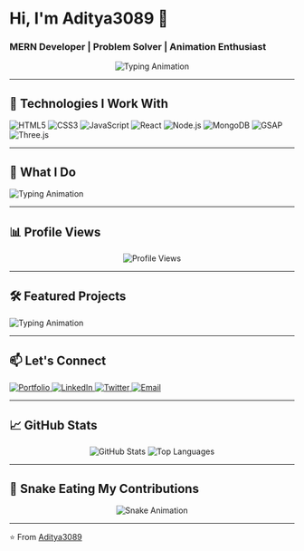 # Hi, I'm Aditya3089 👋

### MERN Developer | Problem Solver | Animation Enthusiast

<p align="center">
  <img src="https://readme-typing-svg.demolab.com?font=Fira+Code&pause=1000&color=00FF00&width=435&lines=Welcome+to+my+GitHub+profile!;Building+web+apps+with+passion;Turning+ideas+into+reality;Always+learning+something+new" alt="Typing Animation" />
</p>

---

## 🚀 Technologies I Work With

<p align="left">
  <img src="https://img.shields.io/badge/HTML5-E34F26?style=for-the-badge&logo=html5&logoColor=white" alt="HTML5" />
  <img src="https://img.shields.io/badge/CSS3-1572B6?style=for-the-badge&logo=css3&logoColor=white" alt="CSS3" />
  <img src="https://img.shields.io/badge/JavaScript-F7DF1E?style=for-the-badge&logo=javascript&logoColor=black" alt="JavaScript" />
  <img src="https://img.shields.io/badge/React-20232A?style=for-the-badge&logo=react&logoColor=61DAFB" alt="React" />
  <img src="https://img.shields.io/badge/Node.js-339933?style=for-the-badge&logo=nodedotjs&logoColor=white" alt="Node.js" />
  <img src="https://img.shields.io/badge/MongoDB-47A248?style=for-the-badge&logo=mongodb&logoColor=white" alt="MongoDB" />
  <img src="https://img.shields.io/badge/GSAP-88CE02?style=for-the-badge&logo=greensock&logoColor=white" alt="GSAP" />
  <img src="https://img.shields.io/badge/Three.js-000000?style=for-the-badge&logo=threedotjs&logoColor=white" alt="Three.js" />
</p>

---

## 🎯 What I Do

<p align="left">
  <img src="https://readme-typing-svg.demolab.com?font=Fira+Code&pause=1000&color=00FF00&width=435&lines=Develop+full-stack+web+apps;Solve+complex+problems;Create+smooth+animations;Always+experimenting+with+new+tech" alt="Typing Animation" />
</p>

---

## 📊 Profile Views

<p align="center">
  <img src="https://komarev.com/ghpvc/?username=aditya3089&color=blue&style=flat-square" alt="Profile Views" />
</p>

---

## 🛠️ Featured Projects

<p align="left">
  <img src="https://readme-typing-svg.demolab.com?font=Fira+Code&pause=1000&color=00FF00&width=435&lines=Project+1%3A+Full-stack+E-commerce+App;Project+2%3A+Interactive+Portfolio;Project+3%3A+Real-time+Chat+App" alt="Typing Animation" />
</p>

---

## 📫 Let's Connect

<p align="left">
  <a href="#">
    <img src="https://img.shields.io/badge/Portfolio-000000?style=for-the-badge&logo=About.me&logoColor=white" alt="Portfolio" />
  </a>
  <a href="#">
    <img src="https://www.linkedin.com/in/aditya-raj-8919bb263/&logo=linkedin&logoColor=white" alt="LinkedIn" />
  </a>
  <a href="#">
    <img src="https://img.shields.io/badge/Twitter-1DA1F2?style=for-the-badge&logo=twitter&logoColor=white" alt="Twitter" />
  </a>
  <a href="#">
    <img src="https://img.shields.io/badge/Gmail-D14836?style=for-the-badge&logo=gmail&logoColor=white" alt="Email" />
  </a>
</p>

---


## 📈 GitHub Stats

<p align="center">
  <img src="https://github-readme-stats.vercel.app/api?username=aditya3089&show_icons=true&theme=radical" alt="GitHub Stats" />
  <img src="https://github-readme-stats.vercel.app/api/top-langs/?username=aditya3089&layout=compact&theme=radical" alt="Top Languages" />
</p>

---

## 🐍 Snake Eating My Contributions

<p align="center">
  <img src="https://raw.githubusercontent.com/aditya3089/aditya3089/output/github-contribution-grid-snake.svg" alt="Snake Animation" />
</p>

---

⭐️ From [Aditya3089](https://github.com/aditya3089)
